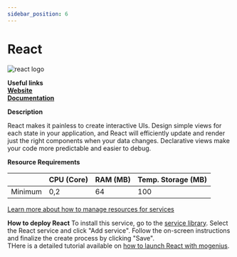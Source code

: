 ```yaml
---
sidebar_position: 6
---
```


# React

![react logo](https://api.mogenius.com/file/id/1c23208c-dbc7-47ec-91ca-ccc1b7659e4d)

**Useful links**  
**[Website](https://reactjs.org/)**  
**[Documentation](https://reactjs.org/docs/getting-started.html)**  

**Description**

React makes it painless to create interactive UIs. Design simple views for each state in your application, and React will efficiently update and render just the right components when your data changes. Declarative views make your code more predictable and easier to debug.

**Resource Requirements**

||CPU (Core)|RAM (MB)  |Temp. Storage (MB)|
|--|--|--|--|
| Minimum | 0,2 |64| 100

[Learn more about how to manage resources for services](./../cloud-management/resource-management.md)

**How to deploy React**
To install this service, go to the [service library](./../mogenius-platform/service-library.md). Select the React service and click "Add service". Follow the on-screen instructions and finalize the create process by clicking "Save".  
THere is a detailed tutorial available on [how to launch React with mogenius](./../tutorials/how-to-launch-a-react-framework-in-the-cloud.md).
